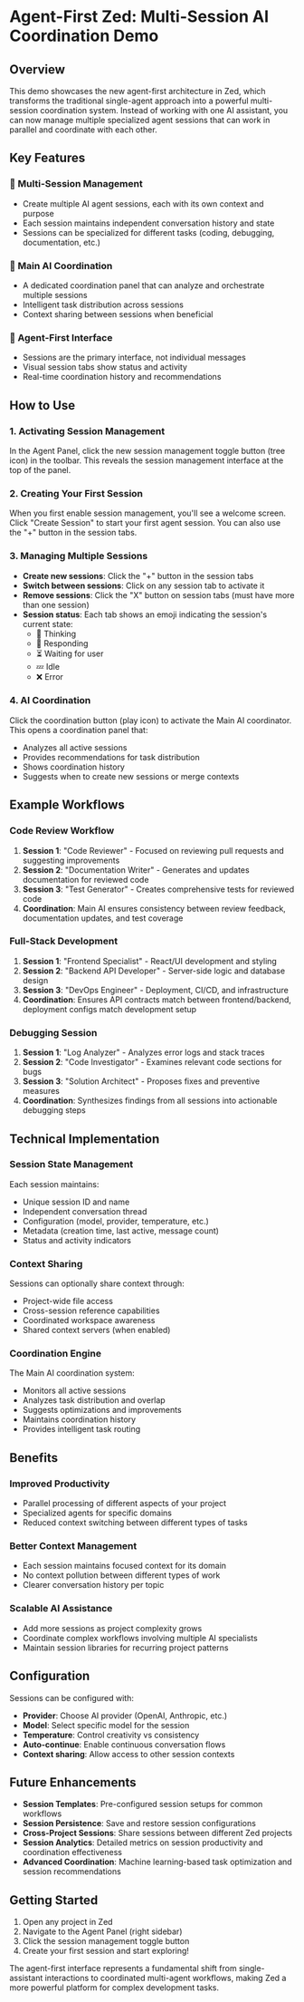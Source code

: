 # Agent-First Zed: Multi-Session AI Coordination Demo

## Overview

This demo showcases the new agent-first architecture in Zed, which transforms the traditional single-agent approach into a powerful multi-session coordination system. Instead of working with one AI assistant, you can now manage multiple specialized agent sessions that can work in parallel and coordinate with each other.

## Key Features

### 🤖 Multi-Session Management
- Create multiple AI agent sessions, each with its own context and purpose
- Each session maintains independent conversation history and state
- Sessions can be specialized for different tasks (coding, debugging, documentation, etc.)

### 🧠 Main AI Coordination
- A dedicated coordination panel that can analyze and orchestrate multiple sessions
- Intelligent task distribution across sessions
- Context sharing between sessions when beneficial

### 🚀 Agent-First Interface
- Sessions are the primary interface, not individual messages
- Visual session tabs show status and activity
- Real-time coordination history and recommendations

## How to Use

### 1. Activating Session Management

In the Agent Panel, click the new session management toggle button (tree icon) in the toolbar. This reveals the session management interface at the top of the panel.

### 2. Creating Your First Session

When you first enable session management, you'll see a welcome screen. Click "Create Session" to start your first agent session. You can also use the "+" button in the session tabs.

### 3. Managing Multiple Sessions

- **Create new sessions**: Click the "+" button in the session tabs
- **Switch between sessions**: Click on any session tab to activate it
- **Remove sessions**: Click the "X" button on session tabs (must have more than one session)
- **Session status**: Each tab shows an emoji indicating the session's current state:
  - 🤔 Thinking
  - 💬 Responding  
  - ⏳ Waiting for user
  - 💤 Idle
  - ❌ Error

### 4. AI Coordination

Click the coordination button (play icon) to activate the Main AI coordinator. This opens a coordination panel that:
- Analyzes all active sessions
- Provides recommendations for task distribution
- Shows coordination history
- Suggests when to create new sessions or merge contexts

## Example Workflows

### Code Review Workflow
1. **Session 1**: "Code Reviewer" - Focused on reviewing pull requests and suggesting improvements
2. **Session 2**: "Documentation Writer" - Generates and updates documentation for reviewed code
3. **Session 3**: "Test Generator" - Creates comprehensive tests for reviewed code
4. **Coordination**: Main AI ensures consistency between review feedback, documentation updates, and test coverage

### Full-Stack Development
1. **Session 1**: "Frontend Specialist" - React/UI development and styling
2. **Session 2**: "Backend API Developer" - Server-side logic and database design  
3. **Session 3**: "DevOps Engineer" - Deployment, CI/CD, and infrastructure
4. **Coordination**: Ensures API contracts match between frontend/backend, deployment configs match development setup

### Debugging Session
1. **Session 1**: "Log Analyzer" - Analyzes error logs and stack traces
2. **Session 2**: "Code Investigator" - Examines relevant code sections for bugs
3. **Session 3**: "Solution Architect" - Proposes fixes and preventive measures
4. **Coordination**: Synthesizes findings from all sessions into actionable debugging steps

## Technical Implementation

### Session State Management
Each session maintains:
- Unique session ID and name
- Independent conversation thread
- Configuration (model, provider, temperature, etc.)
- Metadata (creation time, last active, message count)
- Status and activity indicators

### Context Sharing
Sessions can optionally share context through:
- Project-wide file access
- Cross-session reference capabilities
- Coordinated workspace awareness
- Shared context servers (when enabled)

### Coordination Engine
The Main AI coordination system:
- Monitors all active sessions
- Analyzes task distribution and overlap
- Suggests optimizations and improvements
- Maintains coordination history
- Provides intelligent task routing

## Benefits

### Improved Productivity
- Parallel processing of different aspects of your project
- Specialized agents for specific domains
- Reduced context switching between different types of tasks

### Better Context Management
- Each session maintains focused context for its domain
- No context pollution between different types of work
- Clearer conversation history per topic

### Scalable AI Assistance
- Add more sessions as project complexity grows
- Coordinate complex workflows involving multiple AI specialists
- Maintain session libraries for recurring project patterns

## Configuration

Sessions can be configured with:
- **Provider**: Choose AI provider (OpenAI, Anthropic, etc.)
- **Model**: Select specific model for the session
- **Temperature**: Control creativity vs consistency
- **Auto-continue**: Enable continuous conversation flows
- **Context sharing**: Allow access to other session contexts

## Future Enhancements

- **Session Templates**: Pre-configured session setups for common workflows
- **Session Persistence**: Save and restore session configurations
- **Cross-Project Sessions**: Share sessions between different Zed projects
- **Session Analytics**: Detailed metrics on session productivity and coordination effectiveness
- **Advanced Coordination**: Machine learning-based task optimization and session recommendations

## Getting Started

1. Open any project in Zed
2. Navigate to the Agent Panel (right sidebar)
3. Click the session management toggle button
4. Create your first session and start exploring!

The agent-first interface represents a fundamental shift from single-assistant interactions to coordinated multi-agent workflows, making Zed a more powerful platform for complex development tasks.